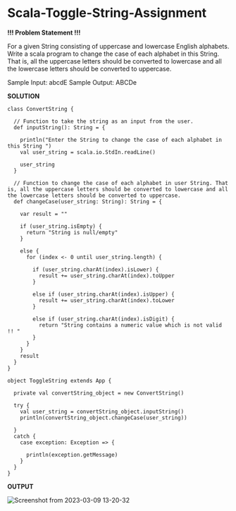 # Scala-Toggle-String-Assignment


**!!!  Problem Statement !!!**

For a given String consisting of uppercase and lowercase English alphabets. Write a scala program to change the case of each alphabet in this String. That is, all the uppercase letters should be converted to lowercase and all the lowercase letters should be converted to uppercase.


Sample Input: abcdE
Sample Output: ABCDe


**SOLUTION**

```
class ConvertString {

  // Function to take the string as an input from the user.
  def inputString(): String = {

    println("Enter the String to change the case of each alphabet in this String ")
    val user_string = scala.io.StdIn.readLine()

    user_string
  }

  // Function to change the case of each alphabet in user String. That is, all the uppercase letters should be converted to lowercase and all the lowercase letters should be converted to uppercase.
  def changeCase(user_string: String): String = {

    var result = ""

    if (user_string.isEmpty) {
      return "String is null/empty"
    }

    else {
      for (index <- 0 until user_string.length) {

        if (user_string.charAt(index).isLower) {
          result += user_string.charAt(index).toUpper
        }

        else if (user_string.charAt(index).isUpper) {
          result += user_string.charAt(index).toLower
        }

        else if (user_string.charAt(index).isDigit) {
          return "String contains a numeric value which is not valid !! "
        }
      }
    }
    result
  }
}

object ToggleString extends App {

  private val convertString_object = new ConvertString()

  try {
    val user_string = convertString_object.inputString()
    println(convertString_object.changeCase(user_string))

  }
  catch {
    case exception: Exception => {

      println(exception.getMessage)
    }
  }
}

```

**OUTPUT**

![Screenshot from 2023-03-09 13-20-32](https://user-images.githubusercontent.com/125438911/223955857-ba16d5fc-69e7-4762-8102-f1b9d249d12e.png)





